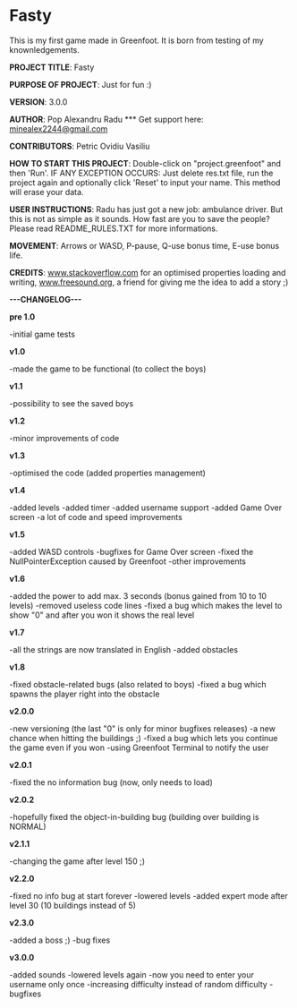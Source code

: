 # Fasty
This is my first game made in Greenfoot. It is born from testing of my knownledgements.

**PROJECT TITLE**: Fasty

**PURPOSE OF PROJECT**: Just for fun :)

**VERSION**: 3.0.0 

**AUTHOR**: Pop Alexandru Radu *** Get support here: minealex2244@gmail.com

**CONTRIBUTORS**: Petric Ovidiu Vasiliu

**HOW TO START THIS PROJECT**: Double-click on "project.greenfoot" and then 'Run'. IF ANY EXCEPTION OCCURS: Just delete res.txt file, run the project again and optionally click 'Reset' to input your name. This method will erase your data.

**USER INSTRUCTIONS**: Radu has just got a new job: ambulance driver. But this is not as simple as it sounds. How fast are you to save the people? Please read README_RULES.TXT for more informations.

**MOVEMENT**: Arrows or WASD, P-pause, Q-use bonus time, E-use bonus life.

**CREDITS**: www.stackoverflow.com for an optimised properties loading and writing, www.freesound.org, a friend for giving me the idea to add a story ;)


**---CHANGELOG---** 

**pre 1.0** 

-initial game tests

**v1.0** 

-made the game to be functional (to collect the boys)

**v1.1** 

-possibility to see the saved boys

**v1.2** 

-minor improvements of code

**v1.3** 

-optimised the code (added properties management)

**v1.4** 

-added levels
-added timer
-added username support
-added Game Over screen
-a lot of code and speed improvements

**v1.5** 

-added WASD controls
-bugfixes for Game Over screen
-fixed the NullPointerException caused by Greenfoot
-other improvements

**v1.6** 

-added the power to add max. 3 seconds (bonus gained from 10 to 10 levels)
-removed useless code lines
-fixed a bug which makes the level to show "0" and after you won it shows the real level

**v1.7** 

-all the strings are now translated in English
-added obstacles

**v1.8** 

-fixed obstacle-related bugs (also related to boys)
-fixed a bug which spawns the player right into the obstacle

**v2.0.0** 

-new versioning (the last "0" is only for minor bugfixes releases)
-a new chance when hitting the buildings ;) 
-fixed a bug which lets you continue the game even if you won
-using Greenfoot Terminal to notify the user

**v2.0.1** 

-fixed the no information bug (now, only needs to load)

**v2.0.2** 

-hopefully fixed the object-in-building bug (building over building is NORMAL)

**v2.1.1** 

-changing the game after level 150 ;)

**v2.2.0** 

-fixed no info bug at start forever 
-lowered levels 
-added expert mode after level 30 (10 buildings instead of 5) 

**v2.3.0** 

-added a boss ;) 
-bug fixes 

**v3.0.0** 

-added sounds 
-lowered levels again 
-now you need to enter your username only once 
-increasing difficulty instead of random difficulty 
-bugfixes 
